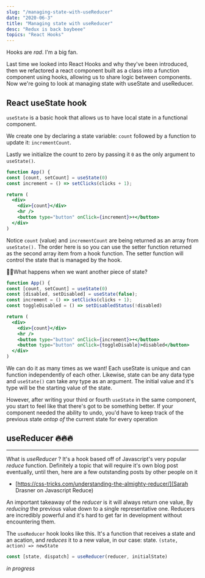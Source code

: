 ```yaml
---
slug: "/managing-state-with-useReducer"
date: "2020-06-3"
title: "Managing state with useReducer"
desc: "Redux is back baybeee"
topics: "React Hooks"
---
```


Hooks are _rad_. I'm a big fan.

Last time we looked into React Hooks and why they've been introduced, then we refactored a react component built as a class into a function component using hooks, allowing us to share logic between components. Now we're going to look at managing state with useState and useReducer.

## React useState hook

`useState` is a basic hook that allows us to have local state in a functional component.

We create one by declaring a state variable: `count` followed by a function to update it: `incrementCount`.

Lastly we initialize the count to zero by passing it `0` as the only argument to `useState()`.

```jsx
function App() {
const [count, setCount] = useState(0)
const increment = () => setClicks(clicks + 1);

return (
  <div>
    <div>{count}</div>
    <hr />
    <button type="button" onClick={increment}>+</button>
  </div>
)
```

Notice `count` (value) and `incrementCount` are being returned as an array from `useState().` The order here is so you can use the setter function returned as the second array item from a hook function. The setter function will control the state that is managed by the hook.

🤔🤔What happens when we want another piece of state?

```jsx
function App() {
const [count, setCount] = useState(0)
const [disabled, setDisabled] = useState(false);
const increment = () => setClicks(clicks + 1);
const toggleDisabled = () => setDisabledStatus(!disabled)

return (
  <div>
    <div>{count}</div>
    <hr />
    <button type="button" onClick={increment}>+</button>
    <button type="button" onClick={toggleDisable}>disabled</button>
  </div>
)
```

We can do it as many times as we want! Each useState is unique and can function independently of each other. Likewise, state can be any data type and `useState()` can take any type as an argument. The initial value and it's type will be the starting value of the state.

However, after writing your third or fourth `useState` in the same component, you start to feel like that there's got to be something better. If your component needed the ability to undo, you'd have to keep track of the previous state _ontop of_ the current state for every operation

## useReducer 🔥🔥🔥

---

What is _useReducer_ ? It's a hook based off of Javascript's very popular _reduce_ function. Definitely a topic that will require it's own blog post eventually, until then, here are a few outstanding posts by other people on it

- [https://css-tricks.com/understanding-the-almighty-reducer/](Sarah Drasner on Javascript Reduce)

An important takeaway of the _reducer_ is it will always return one value, By _reducing_ the previous value down to a single representative one. Reducers are incredibly powerful and it's hard to get far in development without encountering them.

The `useReducer` hook looks like this. It's a function that receives a state and an acation, and _reduces_ it to a new value, in our case: state.
`(state, action) => newState`

```jsx
const [state, dispatch] = useReducer(reducer, initialState)
```

_in progress_
